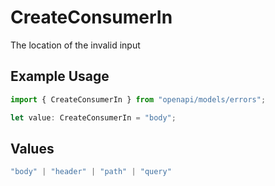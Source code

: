 # CreateConsumerIn

The location of the invalid input

## Example Usage

```typescript
import { CreateConsumerIn } from "openapi/models/errors";

let value: CreateConsumerIn = "body";
```

## Values

```typescript
"body" | "header" | "path" | "query"
```